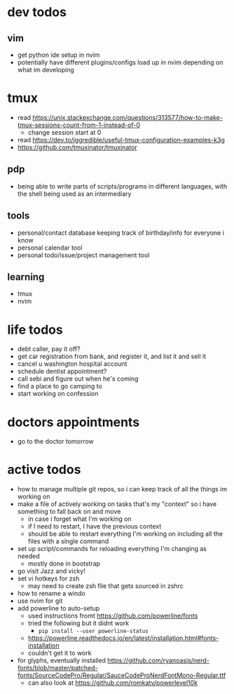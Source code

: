 # dev todos
## vim
- get python ide setup in nvim
- potentially have different plugins/configs load up in nvim depending on what im developing

# tmux
- read https://unix.stackexchange.com/questions/313577/how-to-make-tmux-sessions-count-from-1-instead-of-0
    - change session start at 0
- read https://dev.to/iggredible/useful-tmux-configuration-examples-k3g
- https://github.com/tmuxinator/tmuxinator
## pdp
- being able to write parts of scripts/programs in different languages, with the shell being used as an intermediary

## tools
- personal/contact database keeping track of birthday/info for everyone i know
- personal calendar tool
- personal todo/issue/project management tool

## learning
- tmux
- nvim


# life todos
- debt caller, pay it off?
- get car registration from bank, and register it, and list it and sell it
- cancel u washington hospital account
- schedule dentist appointment?
- call sebi and figure out when he's coming
- find a place to go camping to
- start working on confession

# doctors appointments
- go to the doctor tomorrow
# active todos
- how to manage multiple git repos, so i can keep track of all the things im working on
- make a file of actively working on tasks that's my "context" so i have something to fall back on and move
    - in case i forget what I'm working on
    - if I need to restart, I have the previous context
    - should be able to restart everything I'm working on including all the files with a single command
- set up script/commands for reloading everything I'm changing as needed
    - mostly done in bootstrap
- go visit Jazz and vicky!
- set vi hotkeys for zsh
    - may need to create zsh file that gets sourced in zshrc
- how to rename a windo
- use nvim for git
- add powerline to auto-setup
    - used instructions fromt https://github.com/powerline/fonts
    - tried the following but it didnt work
      - `pip install --user powerline-status`
    - https://powerline.readthedocs.io/en/latest/installation.html#fonts-installation
    - couldn't get it to work
- for glyphs, eventually installed https://github.com/ryanoasis/nerd-fonts/blob/master/patched-fonts/SourceCodePro/Regular/SauceCodeProNerdFontMono-Regular.ttf
  - can also look at https://github.com/romkatv/powerlevel10k
